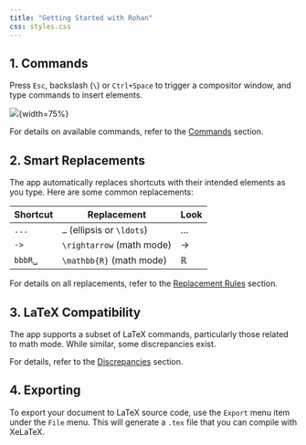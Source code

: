 ```yaml
---
title: "Getting Started with Rohan"
css: styles.css
---
```


## 1. Commands

Press `Esc`, backslash (`\`) or `Ctrl+Space` to trigger a compositor window, and type commands to insert elements.

![](images/compositor_window.png){width=75%}

For details on available commands, refer to the [Commands](commands.html) section.

## 2. Smart Replacements

The app automatically replaces shortcuts with their intended elements as you type.
Here are some common replacements:

| Shortcut | Replacement                | Look          |
| -------- | -------------------------- | ------------- |
| `...`    | `…` (ellipsis or `\ldots`) | …             |
| `->`     | `\rightarrow` (math mode)  | $\rightarrow$ |
| `bbbR␣`  | `\mathbb{R}` (math mode)   | $\mathbb{R}$  |

For details on all replacements, refer to the [Replacement Rules](replacement-rules.html) section.

## 3. LaTeX Compatibility

The app supports a subset of LaTeX commands, particularly those related to math mode.
While similar, some discrepancies exist.

For details, refer to the [Discrepancies](discrepancy.html) section.

## 4. Exporting

To export your document to LaTeX source code, use the `Export` menu item under the `File` menu.
This will generate a `.tex` file that you can compile with XeLaTeX.
